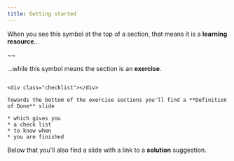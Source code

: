 ```yaml
---
title: Getting started
---
```


<div class="learn"></div>

When you see this symbol at the top of a section, that means it is a **learning resource**...

~~

<div class="goal"></div>

...while this symbol means the section is an **exercise**.

~~~

<div class="checklist"></div>

Towards the bottom of the exercise sections you'll find a **Definition of Done** slide

* which gives you
* a check list
* to know when
* you are finished

~~~

<div class="solution"></div>

Below that you'll also find a slide with a link to a **solution** suggestion.

